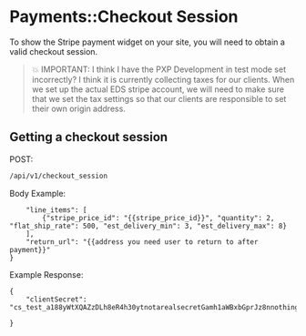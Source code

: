 # Payments::Checkout Session

To show the Stripe payment widget on your site, you will need to obtain a valid checkout session.

> :boom: IMPORTANT: I think I have the PXP Development in test mode set incorrectly? I think it is currently collecting taxes for our clients. When we set up the actual EDS stripe account, we will need to make sure that we set the tax settings so that our clients are responsible to set their own origin address.

## Getting a checkout session

POST: 
```bash
/api/v1/checkout_session
```

Body Example: 
```{
    "line_items": [
        {"stripe_price_id": "{{stripe_price_id}}", "quantity": 2, "flat_ship_rate": 500, "est_delivery_min": 3, "est_delivery_max": 8}
    ],
    "return_url": "{{address you need user to return to after payment}}"
}
```


Example Response:
```
{
    "clientSecret": "cs_test_a188yWtXQAZzDLh8eR4h30ytnotarealsecretGamh1aWBxbGprJz8nnothingtoseehereY2NjYyd4JSUl"

}
```
